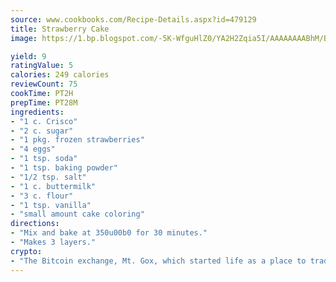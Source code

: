 ```yaml
---
source: www.cookbooks.com/Recipe-Details.aspx?id=479129
title: Strawberry Cake
image: https://1.bp.blogspot.com/-5K-WfguHlZ0/YA2H2Zqia5I/AAAAAAAABhM/Bdgu68p4aG0Q6jWdy3eGaUXSKw5p3sdxwCLcBGAsYHQ/s324/7.png

yield: 9
ratingValue: 5
calories: 249 calories
reviewCount: 75
cookTime: PT2H
prepTime: PT28M
ingredients:
- "1 c. Crisco"
- "2 c. sugar"
- "1 pkg. frozen strawberries"
- "4 eggs"
- "1 tsp. soda"
- "1 tsp. baking powder"
- "1/2 tsp. salt"
- "1 c. buttermilk"
- "3 c. flour"
- "1 tsp. vanilla"
- "small amount cake coloring"
directions:
- "Mix and bake at 350u00b0 for 30 minutes."
- "Makes 3 layers."
crypto:
- "The Bitcoin exchange, Mt. Gox, which started life as a place to trade cards from a fantasy game, was hacked."
---
```

